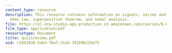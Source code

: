```yaml
---
content_type: resource
description: This resource contains information on signals, series and parallel circuits,
  ohms law, superposition theorem, and nodal analysis.
file: https://ol-ocw-studio-app-production.s3.amazonaws.com/courses/6-071j-introduction-to-electronics-signals-and-measurement-spring-2006/c28418385a6376a731a3781b9b215e75_quiz1review.pdf
file_type: application/pdf
resourcetype: Document
title: quiz1review.pdf
uid: c2841838-5a63-76a7-31a3-781b9b215e75
---
```

